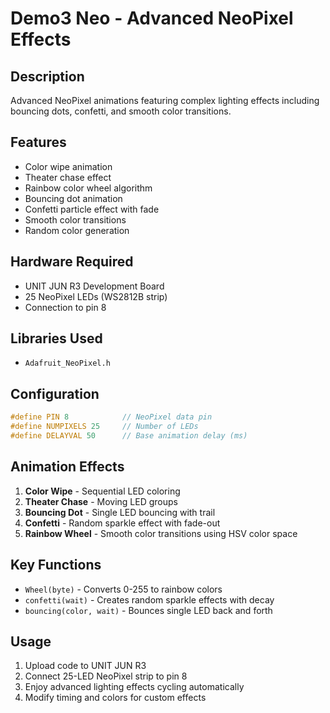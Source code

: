 # Demo3 Neo - Advanced NeoPixel Effects

## Description
Advanced NeoPixel animations featuring complex lighting effects including bouncing dots, confetti, and smooth color transitions.

## Features
- Color wipe animation
- Theater chase effect  
- Rainbow color wheel algorithm
- Bouncing dot animation
- Confetti particle effect with fade
- Smooth color transitions
- Random color generation

## Hardware Required
- UNIT JUN R3 Development Board
- 25 NeoPixel LEDs (WS2812B strip)
- Connection to pin 8

## Libraries Used
- `Adafruit_NeoPixel.h`

## Configuration
```cpp
#define PIN 8            // NeoPixel data pin
#define NUMPIXELS 25     // Number of LEDs
#define DELAYVAL 50      // Base animation delay (ms)
```

## Animation Effects
1. **Color Wipe** - Sequential LED coloring
2. **Theater Chase** - Moving LED groups
3. **Bouncing Dot** - Single LED bouncing with trail
4. **Confetti** - Random sparkle effect with fade-out
5. **Rainbow Wheel** - Smooth color transitions using HSV color space

## Key Functions
- `Wheel(byte)` - Converts 0-255 to rainbow colors
- `confetti(wait)` - Creates random sparkle effects with decay
- `bouncing(color, wait)` - Bounces single LED back and forth

## Usage
1. Upload code to UNIT JUN R3
2. Connect 25-LED NeoPixel strip to pin 8
3. Enjoy advanced lighting effects cycling automatically
4. Modify timing and colors for custom effects
